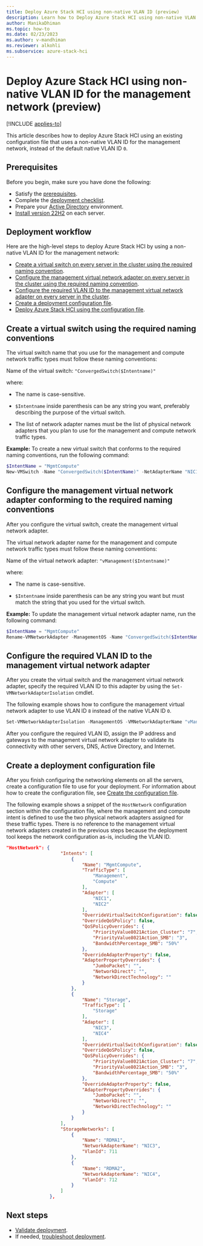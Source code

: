 ```yaml
---
title: Deploy Azure Stack HCI using non-native VLAN ID (preview)
description: Learn how to Deploy Azure Stack HCI using non-native VLAN ID for the management network (preview).
author: ManikaDhiman
ms.topic: how-to
ms.date: 02/23/2023
ms.author: v-mandhiman
ms.reviewer: alkohli
ms.subservice: azure-stack-hci
---
```


# Deploy Azure Stack HCI using non-native VLAN ID for the management network (preview)

[!INCLUDE [applies-to](../../includes/hci-applies-to-supplemental-package.md)]

This article describes how to deploy Azure Stack HCI using an existing configuration file that uses a non-native VLAN ID for the management network, instead of the default native VLAN ID `0`.

## Prerequisites

Before you begin, make sure you have done the following:

- Satisfy the [prerequisites](deployment-tool-prerequisites.md).
- Complete the [deployment checklist](deployment-tool-checklist.md).
- Prepare your [Active Directory](deployment-tool-active-directory.md) environment.
- [Install version 22H2](deployment-tool-install-os.md) on each server.

## Deployment workflow

Here are the high-level steps to deploy Azure Stack HCI by using a non-native VLAN ID for the management network:

- [Create a virtual switch on every server in the cluster using the required naming convention](#create-a-virtual-switch-conforming-to-the-required-naming-convention).
- [Configure the management virtual network adapter on every server in the cluster using the required naming convention](#configure-the-management-virtual-network-adapter-using-the-required-naming-convention).
- [Configure the required VLAN ID to the management virtual network adapter on every server in the cluster](#configure-the-required-vlan-id-to-the-management-virtual-network-adapter).
- [Create a deployment configuration file](#create-a-deployment-configuration-file).
- [Deploy Azure Stack HCI using the configuration file](./deployment-tool-existing-file.md).

## Create a virtual switch using the required naming conventions

The virtual switch name that you use for the management and compute network traffic types must follow these naming conventions:

Name of the virtual switch: `"ConvergedSwitch($Intentname)"`

  where:

  - The name is case-sensitive.

  -  `$Intentname` inside parenthesis can be any string you want, preferably describing the purpose of the virtual switch.

  - The list of network adapter names must be the list of physical network adapters that you plan to use for the management and compute network traffic types.

  **Example:** To create a new virtual switch that conforms to the required naming conventions, run the following command:

  ```powershell
  $IntentName = "MgmtCompute"
  New-VMSwitch -Name "ConvergedSwitch($IntentName)" -NetAdapterName "NIC1","NIC2" -EnableEmbeddedTeaming $true -AllowManagementOS $true
  ```

## Configure the management virtual network adapter conforming to the required naming conventions

After you configure the virtual switch, create the management virtual network adapter.

The virtual network adapter name for the management and compute network traffic types must follow these naming conventions:

Name of the virtual network adapter: `"vManagement($Intentname)"`

  where:

  - The name is case-sensitive.

  - `$Intentname` inside parenthesis can be any string you want but must match the string that you used for the virtual switch.

  **Example:** To update the management virtual network adapter name, run the following command:

  ```powershell
  $IntentName = "MgmtCompute" 
  Rename-VMNetworkAdapter -ManagementOS -Name "ConvergedSwitch($IntentName)" -       NewName "vManagement($IntentName)"
  ```

## Configure the required VLAN ID to the management virtual network adapter

After you create the virtual switch and the management virtual network adapter, specify the required VLAN ID to this adapter by using the `Set-VMNetworkAdapterIsolation` cmdlet.

The following example shows how to configure the management virtual network adapter to use VLAN ID `8` instead of the native VLAN ID `0`.

```powershell
Set-VMNetworkAdapterIsolation -ManagementOS -VMNetworkAdapterName "vManagement($IntentName)" -AllowUntaggedTraffic $true -IsolationMode Vlan -DefaultIsolationID 8
```

After you configure the required VLAN ID, assign the IP address and gateways to the management virtual network adapter to validate its connectivity with other servers, DNS, Active Directory, and Internet.

## Create a deployment configuration file

After you finish configuring the networking elements on all the servers, create a configuration file to use for your deployment. For information about how to create the configuration file, see [Create the configuration file](deployment-tool-existing-file.md#create-the-configuration-file).

The following example shows a snippet of the `HostNetwork` configuration section within the configuration file, where the management and compute intent is defined to use the two physical network adapters assigned for these traffic types. There is no reference to the management virtual network adapters created in the previous steps because the deployment tool keeps the network configuration as-is, including the VLAN ID.

```JSON
"HostNetwork": {
                    "Intents": [
                        {
                            "Name": "MgmtCompute",
                            "TrafficType": [
                                "Management",
                                "Compute"
                            ],
                            "Adapter": [
                                "NIC1",
                                "NIC2"
                            ],
                            "OverrideVirtualSwitchConfiguration": false,
                            "OverrideQoSPolicy": false,
                            "QoSPolicyOverrides": {
                                "PriorityValue8021Action_Cluster": "7",
                                "PriorityValue8021Action_SMB": "3",
                                "BandwidthPercentage_SMB": "50%"
                            },
                            "OverrideAdapterProperty": false,
                            "AdapterPropertyOverrides": {
                                "JumboPacket": "",
                                "NetworkDirect": "",
                                "NetworkDirectTechnology": ""
                            }
                        },
                        {
                            "Name": "Storage",
                            "TrafficType": [
                                "Storage"
                            ],
                            "Adapter": [
                                "NIC3",
                                "NIC4"
                            ],
                            "OverrideVirtualSwitchConfiguration": false,
                            "OverrideQoSPolicy": false,
                            "QoSPolicyOverrides": {
                                "PriorityValue8021Action_Cluster": "7",
                                "PriorityValue8021Action_SMB": "3",
                                "BandwidthPercentage_SMB": "50%"
                            },
                            "OverrideAdapterProperty": false,
                            "AdapterPropertyOverrides": {
                                "JumboPacket": "",
                                "NetworkDirect": "",
                                "NetworkDirectTechnology": ""
                            }
                        }
                    ],
                    "StorageNetworks": [
                        {
                            "Name": "RDMA1",
                            "NetworkAdapterName": "NIC3",
                            "VlanId": 711
                        },
                        {
                            "Name": "RDMA2",
                            "NetworkAdapterName": "NIC4",
                            "VlanId": 712
                        }
                    ]
                },
```

## Next steps

- [Validate deployment](deployment-tool-validate.md).
- If needed, [troubleshoot deployment](deployment-tool-troubleshoot.md).